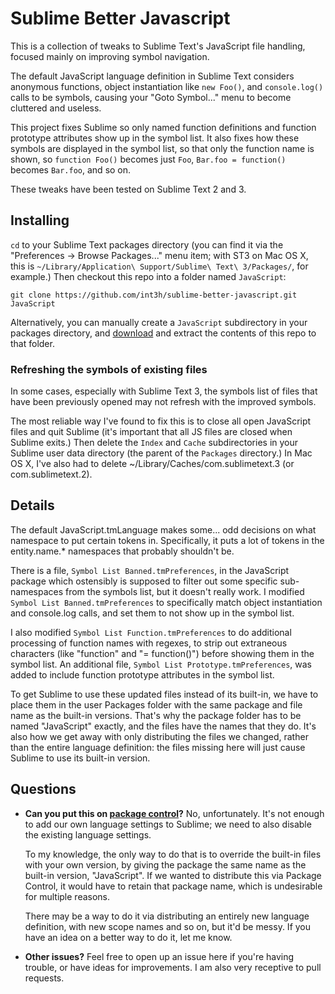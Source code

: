 Sublime Better Javascript
=========================

This is a collection of tweaks to Sublime Text's JavaScript file handling, focused mainly on improving symbol navigation.

The default JavaScript language definition in Sublime Text considers anonymous functions, object instantiation like `new Foo()`, and `console.log()` calls to be symbols, causing your "Goto Symbol..." menu to become cluttered and useless.

This project fixes Sublime so only named function definitions and function prototype attributes show up in the symbol list. It also fixes how these symbols are displayed in the symbol list, so that only the function name is shown, so `function Foo()` becomes just `Foo`, `Bar.foo = function()` becomes `Bar.foo`, and so on. 

These tweaks have been tested on Sublime Text 2 and 3.


Installing
--------------

`cd` to your Sublime Text packages directory (you can find it via the "Preferences -> Browse Packages..." menu item; with ST3 on Mac OS X, this is `~/Library/Application\ Support/Sublime\ Text\ 3/Packages/`, for example.) Then checkout this repo into a folder named `JavaScript`:

    git clone https://github.com/int3h/sublime-better-javascript.git JavaScript

Alternatively, you can manually create a `JavaScript` subdirectory in your packages directory, and [download](https://github.com/int3h/sublime-better-javascript/archive/master.zip) and extract the contents of this repo to that folder.


### Refreshing the symbols of existing files

In some cases, especially with Sublime Text 3, the symbols list of files that have been previously opened may not refresh with the improved symbols. 

The most reliable way I've found to fix this is to close all open JavaScript files and quit Sublime (it's important that all JS files are closed when Sublime exits.) Then delete the `Index` and `Cache` subdirectories in your Sublime user data directory (the parent of the `Packages` directory.) In Mac OS X, I've also had to delete ~/Library/Caches/com.sublimetext.3 (or com.sublimetext.2). 


Details
-------

The default JavaScript.tmLanguage makes some... odd decisions on what namespace to put certain tokens in. Specifically, it puts a lot of tokens in the entity.name.* namespaces that probably shouldn't be. 

There is a file, `Symbol List Banned.tmPreferences`, in the JavaScript package which ostensibly is supposed to filter out some specific sub-namespaces from the symbols list, but it doesn't really work. I modified `Symbol List Banned.tmPreferences` to specifically match object instantiation and console.log calls, and set them to not show up in the symbol list.

I also modified `Symbol List Function.tmPreferences` to do additional processing of function names with regexes, to strip out extraneous characters (like "function" and "= function()") before showing them in the symbol list. An additional file, `Symbol List Prototype.tmPreferences`, was added to include function prototype attributes in the symbol list.

To get Sublime to use these updated files instead of its built-in, we have to place them in the user Packages folder with the same package and file name as the built-in versions. That's why the package folder has to be named "JavaScript" exactly, and the files have the names that they do. It's also how we get away with only distributing the files we changed, rather than the entire language definition: the files missing here will just cause Sublime to use its built-in version.


Questions
------

* **Can you put this on [package control](http://wbond.net/sublime_packages/package_control)?** No, unfortunately. It's not enough to add our own language settings to Sublime; we need to also disable the existing language settings. 
  
  To my knowledge, the only way to do that is to override the built-in files with your own version, by giving the package the same name as the built-in version, "JavaScript". If we wanted to distribute this via Package Control, it would have to retain that package name, which is undesirable for multiple reasons.

  There may be a way to do it via distributing an entirely new language definition, with new scope names and so on, but it'd be messy. If you have an idea on a better way to do it, let me know.

* **Other issues?** Feel free to open up an issue here if you're having trouble, or have ideas for improvements. I am also very receptive to pull requests.
